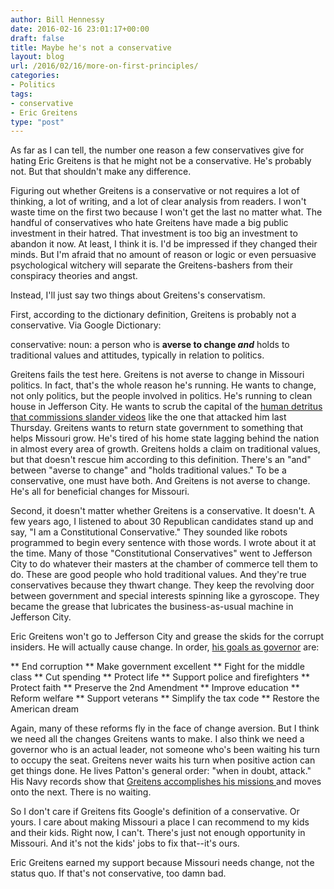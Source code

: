 ```yaml
---
author: Bill Hennessy
date: 2016-02-16 23:01:17+00:00
draft: false
title: Maybe he's not a conservative
layout: blog
url: /2016/02/16/more-on-first-principles/
categories:
- Politics
tags:
- conservative
- Eric Greitens
type: "post"
---
```


As far as I can tell, the number one reason a few conservatives give for hating Eric Greitens is that he might not be a conservative. He's probably not. But that shouldn't make any difference.

Figuring out whether Greitens is a conservative or not requires a lot of thinking, a lot of writing, and a lot of clear analysis from readers. I won't waste time on the first two because I won't get the last no matter what. The handful of conservatives who hate Greitens have made a big public investment in their hatred. That investment is too big an investment to abandon it now. At least, I think it is. I'd be impressed if they changed their minds. But I'm afraid that no amount of reason or logic or even persuasive psychological witchery will separate the Greitens-bashers from their conspiracy theories and angst.

Instead, I'll just say two things about Greitens's conservatism.

First, according to the dictionary definition, Greitens is probably not a conservative. Via Google Dictionary:

conservative: noun: a person who is **averse to change _and_** holds to traditional values and attitudes, typically in relation to politics.

Greitens fails the test here. Greitens is not averse to change in Missouri politics. In fact, that's the whole reason he's running. He wants to change, not only politics, but the people involved in politics. He's running to clean house in Jefferson City. He wants to scrub the capital of the [human detritus that commissions slander videos](https://hennessysview.com/2016/02/15/proud-to-stand-with-veterans-supporting-eric-greitens/) like the one that attacked him last Thursday. Greitens wants to return state government to something that helps Missouri grow. He's tired of his home state lagging behind the nation in almost every area of growth. Greitens holds a claim on traditional values, but that doesn't rescue him according to this definition. There's an "and" between "averse to change" and "holds traditional values." To be a conservative, one must have both. And Greitens is not averse to change. He's all for beneficial changes for Missouri.

Second, it doesn't matter whether Greitens is a conservative. It doesn't. A few years ago, I listened to about 30 Republican candidates stand up and say, "I am a Constitutional Conservative." They sounded like robots programmed to begin every sentence with those words. I wrote about it at the time. Many of those "Constitutional Conservatives" went to Jefferson City to do whatever their masters at the chamber of commerce tell them to do. These are good people who hold traditional values. And they're true conservatives because they thwart change. They keep the revolving door between government and special interests spinning like a gyroscope. They became the grease that lubricates the business-as-usual machine in Jefferson City.

Eric Greitens won't go to Jefferson City and grease the skids for the corrupt insiders. He will actually cause change. In order, [his goals as governor](https://ericgreitens.com/issues/) are:




** End corruption
** Make government excellent
** Fight for the middle class
** Cut spending
** Protect life
** Support police and firefighters
** Protect faith
** Preserve the 2nd Amendment
** Improve education
** Reform welfare
** Support veterans
** Simplify the tax code
** Restore the American dream


Again, many of these reforms fly in the face of change aversion. But I think we need all the changes Greitens wants to make. I also think we need a governor who is an actual leader, not someone who's been waiting his turn to occupy the seat. Greitens never waits his turn when positive action can get things done. He lives Patton's general order: "when in doubt, attack." His Navy records show that [Greitens accomplishes his missions ](https://ericgreitens.com/record.pdf)and moves onto the next. There is no waiting.

So I don't care if Greitens fits Google's definition of a conservative. Or yours. I care about making Missouri a place I can recommend to my kids and their kids. Right now, I can't. There's just not enough opportunity in Missouri. And it's not the kids' jobs to fix that--it's ours.

Eric Greitens earned my support because Missouri needs change, not the status quo. If that's not conservative, too damn bad.
